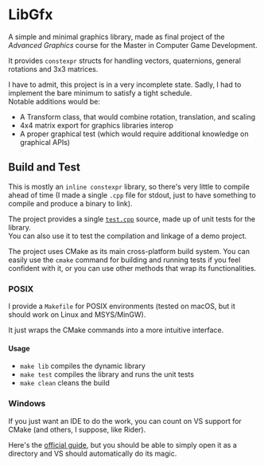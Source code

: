 # LibGfx

A simple and minimal graphics library,
made as final project of the *Advanced Graphics* course for the Master in Computer Game Development.

It provides `constexpr` structs for handling vectors, quaternions, general rotations and 3x3 matrices.

I have to admit, this project is in a very incomplete state.
Sadly, I had to implement the bare minimum to satisfy a tight schedule. \
Notable additions would be:
- A Transform class, that would combine rotation, translation, and scaling
- 4x4 matrix export for graphics libraries interop
- A proper graphical test (which would require additional knowledge on graphical APIs)

## Build and Test
This is mostly an `inline constexpr` library, so there's very little to compile ahead of time
(I made a single `.cpp` file for stdout, just to have something to compile and produce a binary to link).

The project provides a single [`test.cpp`](tests/test.cpp) source,
made up of unit tests for the library. \
You can also use it to test the compilation and linkage of a demo project.

The project uses CMake as its main cross-platform build system.
You can easily use the `cmake` command for building and running tests if you feel confident with it,
or you can use other methods that wrap its functionalities.

### POSIX
I provide a `Makefile` for POSIX environments
(tested on macOS, but it should work on Linux and MSYS/MinGW).

It just wraps the CMake commands into a more intuitive interface.

#### Usage
- `make lib` compiles the dynamic library
- `make test` compiles the library and runs the unit tests
- `make clean` cleans the build

### Windows
If you just want an IDE to do the work, you can count on VS support for CMake
(and others, I suppose, like Rider).


Here's the [official guide](https://learn.microsoft.com/en-us/cpp/build/cmake-projects-in-visual-studio?view=msvc-170),
but you should be able to simply open it as a directory and VS should automatically do its magic.
